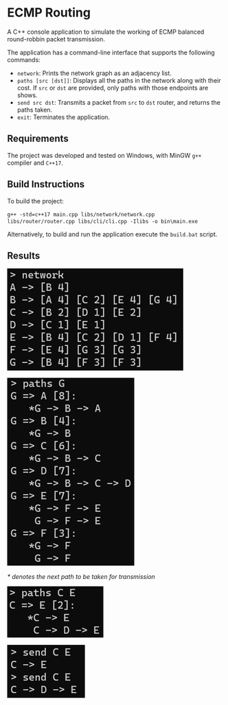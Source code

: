 # ECMP Routing

A C++ console application to simulate the working of ECMP balanced round-robbin packet transmission.

The application has a command-line interface that supports the following commands:

- `network`: Prints the network graph as an adjacency list.
- `paths [src [dst]]`: Displays all the paths in the network along with their cost. If `src` or `dst` are provided, only paths with those endpoints are shows.
- `send src dst`: Transmits a packet from `src` to `dst` router, and returns the paths taken.
- `exit`: Terminates the application.

## Requirements

The project was developed and tested on Windows, with MinGW `g++` compiler and `C++17`.

## Build Instructions

To build the project:

```
g++ -std=c++17 main.cpp libs/network/network.cpp libs/router/router.cpp libs/cli/cli.cpp -Ilibs -o bin\main.exe
```

Alternatively, to build and run the application execute the `build.bat` script.

## Results

!['network' output](./outputs/network.PNG "'network' output")

!['paths src' output](./outputs/paths-src.PNG "'paths src' output")

*\* denotes the next path to be taken for transmission*

!['paths src dst' output](./outputs/paths-src-dst.PNG "'paths src dst' output")

!['send' output](./outputs/send.PNG "'send' output")
